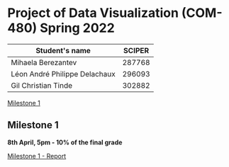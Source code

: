 # Project of Data Visualization (COM-480) Spring 2022


| Student's name                | SCIPER |
| ----------------------------- | ------ |
| Mihaela Berezantev            | 287768 |
| Léon André Philippe Delachaux | 296093 |
| Gil Christian Tinde           | 302882 |


[Milestone 1](#milestone-1)


## Milestone 1

**8th April, 5pm - 10% of the final grade**

[Milestone 1 - Report](milestones/milestone1.md)
